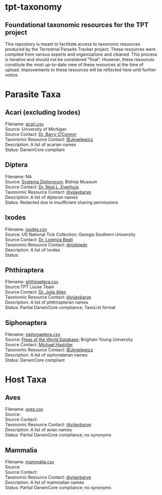 # tpt-taxonomy
## Foundational taxonomic resources for the TPT project

This repository is meant to facilitate access to taxonomic resources produced by the Terrestrial Parasite Tracker project. These resources were compiled from various experts and organizations and cleaned. This process is iterative and should not be considered "final". However, these resources constitute the most up-to-date view of these resources at the time of upload. Improvements to these resources will be reflected here until further notice.

# Parasite Taxa

## Acari (excluding Ixodes)
Filename: <a href="./acari.csv">acari.csv</a><br />
Source: University of Michigan<br />
Source Contact: <a href="https://webapps.lsa.umich.edu/ummz/insects/personnel/personnelDetail.asp?ID=21">Dr. Barry O’Connor</a><br />
Taxonomic Resource Contact: <a href="https://github.com/Jegelewicz">@Jegelewicz</a><br />
Description: A list of acarian names<br />
Status: DarwinCore compliant<br />

## Diptera
Filename: NA<br />
Source: <a href="http://www.diptera.org/">Systema Dipterorum</a>; Bishop Museum<br />
Source Contact: <a href="http://hbs.bishopmuseum.org/staff/evenhuis.html">Dr. Neal L. Evenhuis</a><br />
Taxonomic Resource Contact: <a href="https://github.com/vijaybarve">@vijaybarve</a><br />
Description: A list of dipteran names<br />
Status: Redacted due to insufficient sharing permissions<br />

## Ixodes
Filename: <a href="./ixodes.csv">ixodes.csv</a><br />
Source: US National Tick Collection; Georgia Southern University<br />
Source Contact: <a href="http://lorenzabeati.klacto.net/">Dr. Lorenza Beati</a><br />
Taxonomic Resource Contact: <a href="https://github.com/njdowdy">@njdowdy</a><br />
Description: A list of Ixodes<br />
Status: <br />

## Phthiraptera
Filename: <a href="./phthiraptera.csv">phthiraptera.csv</a><br />
Source:TPT Louse Team<br />
Source Contact: <a href="https://www.unr.edu/biology/faculty/julie-allen">Dr. Julie Allen</a><br />
Taxonomic Resource Contact: <a href="https://github.com/vijaybarve">@vijaybarve</a><br />
Description: A list of phthirapteran names<br />
Status: Partial DarwinCore compliance; TaxoList format<br />

## Siphonaptera
Filename: <a href="./siphonaptera.csv">siphonaptera.csv</a><br />
Source: <a href="https://biology.byu.edu/fleas-of-the-world">Fleas of the World Database</a>; Brigham Young University<br />
Source Contact: <a href="https://mlbean.byu.edu/curators-and-collection-managers">Michael Hastriter</a><br />
Taxonomic Resource Contact: <a href="https://github.com/Jegelewicz">@Jegelewicz</a><br />
Description: A list of siphonateran names<br />
Status: DarwinCore compliant<br />

# Host Taxa

## Aves
Filename: <a href="./aves.csv">aves.csv</a><br />
Source:<br />
Source Contact:<br />
Taxonomic Resource Contact: <a href="https://github.com/vijaybarve">@vijaybarve</a><br />
Description: A list of avian names<br />
Status: Partial DarwinCore compliance; no synonyms<br />

## Mammalia
Filename: <a href="./mammalia.csv">mammalia.csv</a><br />
Source:<br />
Source Contact:<br />
Taxonomic Resource Contact: <a href="https://github.com/vijaybarve">@vijaybarve</a><br />
Description: A list of mammalian names<br />
Status: Partial DarwinCore compliance; no synonyms<br />
